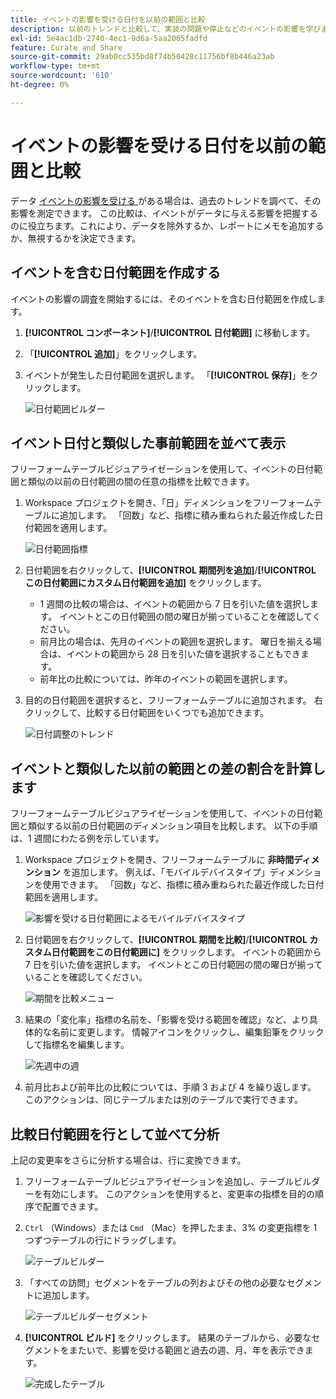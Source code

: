 ```yaml
---
title: イベントの影響を受ける日付を以前の範囲と比較
description: 以前のトレンドと比較して、実装の問題や停止などのイベントの影響を学びます。
exl-id: 5e4ac1db-2740-4ec1-9d6a-5aa2005fadfd
feature: Curate and Share
source-git-commit: 29ab0cc535bd8f74b50428c11756bf8b446a23ab
workflow-type: tm+mt
source-wordcount: '610'
ht-degree: 0%

---
```


# イベントの影響を受ける日付を以前の範囲と比較

データ [ イベントの影響を受ける ](overview.md) がある場合は、過去のトレンドを調べて、その影響を測定できます。 この比較は、イベントがデータに与える影響を把握するのに役立ちます。これにより、データを除外するか、レポートにメモを追加するか、無視するかを決定できます。

## イベントを含む日付範囲を作成する

イベントの影響の調査を開始するには、そのイベントを含む日付範囲を作成します。

1. **[!UICONTROL コンポーネント]**/**[!UICONTROL 日付範囲]** に移動します。
2. 「**[!UICONTROL 追加]**」をクリックします。
3. イベントが発生した日付範囲を選択します。 「**[!UICONTROL 保存]**」をクリックします。

   ![ 日付範囲ビルダー ](assets/date_range_builder.png)

## イベント日付と類似した事前範囲を並べて表示

フリーフォームテーブルビジュアライゼーションを使用して、イベントの日付範囲と類似の以前の日付範囲の間の任意の指標を比較できます。

1. Workspace プロジェクトを開き、「日」ディメンションをフリーフォームテーブルに追加します。 「回数」など、指標に積み重ねられた最近作成した日付範囲を適用します。

   ![ 日付範囲指標 ](assets/date_range_metric.png)

2. 日付範囲を右クリックして、**[!UICONTROL 期間列を追加]**/**[!UICONTROL この日付範囲にカスタム日付範囲を追加]** をクリックします。
   * 1 週間の比較の場合は、イベントの範囲から 7 日を引いた値を選択します。 イベントとこの日付範囲の間の曜日が揃っていることを確認してください。
   * 前月比の場合は、先月のイベントの範囲を選択します。 曜日を揃える場合は、イベントの範囲から 28 日を引いた値を選択することもできます。
   * 前年比の比較については、昨年のイベントの範囲を選択します。
3. 目的の日付範囲を選択すると、フリーフォームテーブルに追加されます。 右クリックして、比較する日付範囲をいくつでも追加できます。

   ![ 日付調整のトレンド ](assets/date_aligned_trends.png)

## イベントと類似した以前の範囲との差の割合を計算します

フリーフォームテーブルビジュアライゼーションを使用して、イベントの日付範囲と類似する以前の日付範囲のディメンション項目を比較します。 以下の手順は、1 週間にわたる例を示しています。

1. Workspace プロジェクトを開き、フリーフォームテーブルに **非時間ディメンション** を追加します。 例えば、「モバイルデバイスタイプ」ディメンションを使用できます。 「回数」など、指標に積み重ねられた最近作成した日付範囲を適用します。

   ![ 影響を受ける日付範囲によるモバイルデバイスタイプ ](assets/mobile_device_type.png)

2. 日付範囲を右クリックして、**[!UICONTROL 期間を比較]**/**[!UICONTROL カスタム日付範囲をこの日付範囲に]** をクリックします。 イベントの範囲から 7 日を引いた値を選択します。 イベントとこの日付範囲の間の曜日が揃っていることを確認してください。

   ![ 期間を比較メニュー ](assets/compare_time_custom.png)

3. 結果の「変化率」指標の名前を、「影響を受ける範囲を確認」など、より具体的な名前に変更します。 情報アイコンをクリックし、編集鉛筆をクリックして指標名を編集します。

   ![ 先週中の週 ](assets/wow_affected_range.png)

4. 前月比および前年比の比較については、手順 3 および 4 を繰り返します。 このアクションは、同じテーブルまたは別のテーブルで実行できます。

## 比較日付範囲を行として並べて分析

上記の変更率をさらに分析する場合は、行に変換できます。

1. フリーフォームテーブルビジュアライゼーションを追加し、テーブルビルダーを有効にします。 このアクションを使用すると、変更率の指標を目的の順序で配置できます。
2. `Ctrl` （Windows）または `Cmd` （Mac）を押したまま、3% の変更指標を 1 つずつテーブルの行にドラッグします。

   ![ テーブルビルダー ](assets/table_builder.png)

3. 「すべての訪問」セグメントをテーブルの列およびその他の必要なセグメントに追加します。

   ![ テーブルビルダーセグメント ](assets/table_builder_segments.png)

4. **[!UICONTROL ビルド]** をクリックします。 結果のテーブルから、必要なセグメントをまたいで、影響を受ける範囲と過去の週、月、年を表示できます。

   ![ 完成したテーブル ](assets/table_builder_finished.png)
